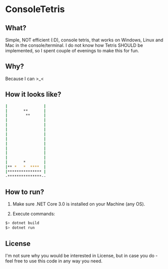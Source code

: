 # ConsoleTetris

## What?

Simple, NOT efficient (:D), console tetris, that works on Windows, Linux and Mac in the console/terminal.
I do not know how Tetris SHOULD be implemented, so I spent couple of evenings to make this for fun.

## Why?

Because I can >_<

## How it looks like?

```bash
|                |
|       **       |
|        **      |
|                |
|                |
|                |
|                |
|                |
|                |
|                |
|                |
|                |
|       *        |
|** *   *  ****  |
|*************** |
-***************--
```

## How to run?

1. Make sure .NET Core 3.0 is installed on your Machine (any OS).

2. Execute commands:
```bash
$> dotnet build
$> dotnet run
```

## License

I'm not sure why you would be interested in License, but in case you do - feel free to use this code in any way you need.